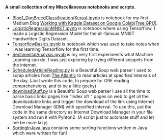 #### A small collection of my Miscellaneous notebooks and scripts.

* [Blog1_DogBreedClassification(Keras).ipynb](./Blog1_DogBreedClassification(Keras).ipynb) is notebook for my first Medium Blog [Working with Kaggle Dataset on Google Colab(Free GPU)](https://medium.com/@vivekpothina/working-with-kaggle-dataset-on-google-colab-d3d4a77ead62).
* [LogisticRegressionMNIST.ipynb](./LogisticRegressionMNIST.ipynb) is notebook where using Tensorflow, I made a Logistic Regression Model for the all-famous MNIST Handwritten Digits Dataset.
* [TensorflowBasics.ipynb](./TensorflowBasics.ipynb) is notebook which was used to take notes when I was learning Tensorflow for the first time.
* [SentimentalAnalysis.ipynb](./SentimentalAnalysis.ipynb) is my very first experiments what Machine Learning can do. I was just exploring by trying different snippets from the internet.
* [ScheduledArticleReading.py](./ScheduledArticleReading.py) is a Beautiful Soup web parser I used to scrap articles from [The Atlantic](https://www.theatlantic.com/international/) to read articles at specified intervals of the day. \(Just wrote this code, to prepare for GRE reading comprehensions, and to be a little geeky\)
* [downloadStuff.py](./downloadStuff.py) is a Beautiful Soup web parser I use all the time to parse basic links pages like "Index of/ " pages on web to get all the downloadable links and trigger the download of the link using Internet Download Manager (IDM) with specified interval. To use this, put the code in the same directory as Internet Download Manager in your file system and run it with Pyhton2. \(A script just to automate stuff and let me be more lazy\)
* [SortingInJava.java](./SortingInJava.java) contains some sorting functions written in Java which were written for fun!

